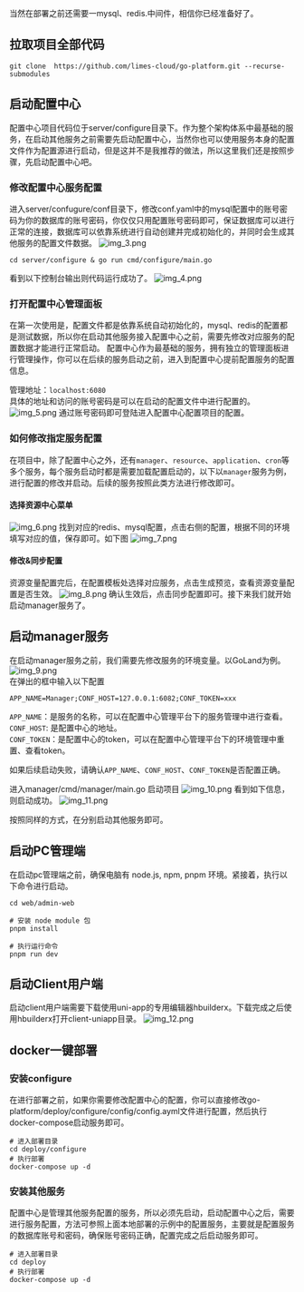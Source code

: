 当然在部署之前还需要一mysql、redis.中间件，相信你已经准备好了。

## 拉取项目全部代码
```shell 
git clone  https://github.com/limes-cloud/go-platform.git --recurse-submodules
```

## 启动配置中心
配置中心项目代码位于server/configure目录下。作为整个架构体系中最基础的服务，在启动其他服务之前需要先启动配置中心，当然你也可以使用服务本身的配置文件作为配置源进行启动，但是这并不是我推荐的做法，所以这里我们还是按照步骤，先启动配置中心吧。

### 修改配置中心服务配置
进入server/confugure/conf目录下，修改conf.yaml中的mysql配置中的账号密码为你的数据库的账号密码，你仅仅只用配置账号密码即可，保证数据库可以进行正常的连接，数据库可以依靠系统进行自动创建并完成初始化的，并同时会生成其他服务的配置文件数据。
![img_3.png](img_3.png)
```shell
cd server/configure & go run cmd/configure/main.go
```
看到以下控制台输出则代码运行成功了。
![img_4.png](img_4.png)

### 打开配置中心管理面板
在第一次使用是，配置文件都是依靠系统自动初始化的，mysql、redis的配置都是测试数据，所以你在启动其他服务接入配置中心之前，需要先修改对应服务的配置数据才能进行正常启动。 配置中心作为最基础的服务，拥有独立的管理面板进行管理操作，你可以在后续的服务启动之前，进入到配置中心提前配置服务的配置信息。

管理地址：`localhost:6080`  
具体的地址和访问的账号密码是可以在启动的配置文件中进行配置的。
![img_5.png](img_5.png)
通过账号密码即可登陆进入配置中心配置项目的配置。

### 如何修改指定服务配置
在项目中，除了配置中心之外，还有`manager`、`resource`、`application`、`cron`等多个服务，每个服务启动时都是需要加载配置启动的，以下以`manager`服务为例，进行配置的修改并启动。后续的服务按照此类方法进行修改即可。

#### 选择资源中心菜单
![img_6.png](img_6.png)
找到对应的redis、mysql配置，点击右侧的配置，根据不同的环境填写对应的值，保存即可。如下图
![img_7.png](img_7.png)

#### 修改&同步配置
资源变量配置完后，在配置模板处选择对应服务，点击生成预览，查看资源变量配置是否生效。
![img_8.png](img_8.png)
确认生效后，点击同步配置即可。接下来我们就开始启动manager服务了。

## 启动manager服务
在启动manager服务之前，我们需要先修改服务的环境变量。以GoLand为例。
![img_9.png](img_9.png)  
在弹出的框中输入以下配置
```azure
APP_NAME=Manager;CONF_HOST=127.0.0.1:6082;CONF_TOKEN=xxx
```
`APP_NAME`：是服务的名称，可以在配置中心管理平台下的服务管理中进行查看。  
`CONF_HOST`: 是配置中心的地址。  
`CONF_TOKEN`：是配置中心的token，可以在配置中心管理平台下的环境管理中重置、查看token。    
  
如果后续启动失败，请确认`APP_NAME`、`CONF_HOST`、`CONF_TOKEN`是否配置正确。

进入manager/cmd/manager/main.go 启动项目
![img_10.png](img_10.png)
看到如下信息，则启动成功。
![img_11.png](img_11.png)

按照同样的方式，在分别启动其他服务即可。

## 启动PC管理端
在启动pc管理端之前，确保电脑有 node.js, npm, pnpm 环境。紧接着，执行以下命令进行启动。
```shell
cd web/admin-web

# 安装 node module 包
pnpm install

# 执行运行命令
pnpm run dev
```

## 启动Client用户端
启动client用户端需要下载使用uni-app的专用编辑器hbuilderx。下载完成之后使用hbuilderx打开client-uniapp目录。
![img_12.png](img_12.png)


## docker一键部署
### 安装configure
在进行部署之前，如果你需要修改配置中心的配置，你可以直接修改go-platform/deploy/configure/config/config.ayml文件进行配置，然后执行docker-compose启动服务即可。
``` 
# 进入部署目录
cd deploy/configure
# 执行部署
docker-compose up -d
```

### 安装其他服务
配置中心是管理其他服务配置的服务，所以必须先启动，启动配置中心之后，需要进行服务配置，方法可参照上面本地部署的示例中的配置服务，主要就是配置服务的数据库账号和密码，确保账号密码正确，配置完成之后启动服务即可。
```shell 
# 进入部署目录
cd deploy
# 执行部署
docker-compose up -d 
```